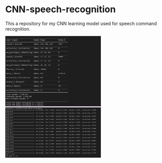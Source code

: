 # CNN-speech-recognition
This a repository for my CNN learning model used for speech command recognition.

<img src="https://github.com/nitrous-git/CNN-speech-recognition/blob/master/CNNmodel_1.png" width="300">
<img src="https://github.com/nitrous-git/CNN-speech-recognition/blob/master/CNNmodel_2.png" width="300">
